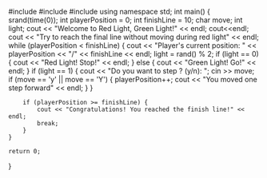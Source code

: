 #include<iostream>
#include<cstdlib>
#include<ctime>
using namespace std;
int main() {
    srand(time(0));
    int playerPosition = 0;
    int finishLine = 10;
    char move;
    int light;
    cout << "Welcome to Red Light, Green Light!" << endl;
    cout<<endl;
    cout << "Try to reach the final line without moving during red light" << endl;
    while (playerPosition < finishLine) {
        cout << "Player's current position: " << playerPosition << "/" << finishLine << endl;
        light = rand() % 2;
        if (light == 0) {
            cout << "Red Light! Stop!" << endl;
        } else {
            cout << "Green Light! Go!" << endl;
        }
        if (light == 1) {
            cout << "Do you want to step ? (y/n): ";
            cin >> move;
            if (move == 'y' || move == 'Y') {
                playerPosition++;
                cout << "You moved one step forward" << endl;
            }
        }

        if (playerPosition >= finishLine) {
            cout << "Congratulations! You reached the finish line!" << endl;
            break;
        }
    }

    return 0;
}
